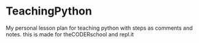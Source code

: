 # TeachingPython
My personal lesson plan for teaching python with steps as comments and notes. this is made for theCODERschool and repl.it
